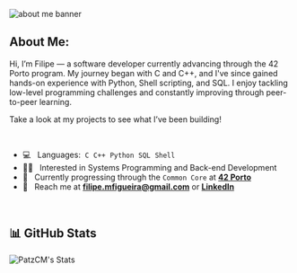 ![about me banner](https://github.com/user-attachments/assets/30d9da1e-ba1b-41ca-ab26-f34cb25c5b8d)

## About Me:

Hi, I’m Filipe — a software developer currently advancing through the 42 Porto program. My journey began with C and C++, and I've since gained hands-on experience with Python, Shell scripting, and SQL. I enjoy tackling low-level programming challenges and constantly improving through peer-to-peer learning.

Take a look at my projects to see what I’ve been building!

<br>

- 💻 &nbsp; Languages:&nbsp;&nbsp;`C`&nbsp;&nbsp;`C++`&nbsp;&nbsp;`Python`&nbsp;&nbsp;`SQL`&nbsp;&nbsp;`Shell`
- 👨‍💻 &nbsp; Interested in Systems Programming and Back-end Development
- 🧠 &nbsp; Currently progressing through the `Common Core` at [**42 Porto**](https://www.42porto.com/en/)
- 📩 &nbsp; Reach me at **filipe.mfigueira@gmail.com** or [**LinkedIn**](https://www.linkedin.com/in/filipe-figueira-1557a8345/)

<br>

## 📊 GitHub Stats
![PatzCM's Stats](https://github-readme-stats.vercel.app/api?username=fi-77-70&theme=dracula&show_icons=true&hide_border=true&count_private=true)
